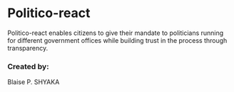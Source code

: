 # Politico-react

Politico-react enables citizens to give their mandate to politicians running for different government offices
while building trust in the process through transparency.

### Created by:

Blaise P. SHYAKA
